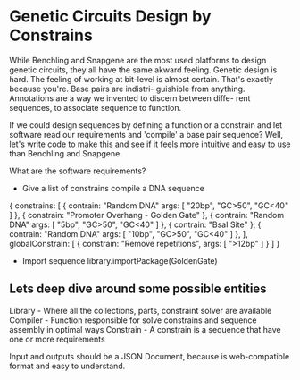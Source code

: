 # Genetic Circuits Design by Constrains

While Benchling and Snapgene are the most used platforms to design genetic circuits, 
they all have the same akward feeling. Genetic design is hard. The feeling of working 
at bit-level is almost certain. That's exactly because you're. Base pairs are indistri-
guishible from anything. Annotations are a way we invented to discern between diffe-
rent sequences, to associate sequence to function.

If we could design sequences by defining a function or a constrain and let software read 
our requirements and 'compile' a base pair sequence? Well, let's write code to make this
and see if it feels more intuitive and easy to use than Benchling and Snapgene.

What are the software requirements?

- Give a list of constrains compile a DNA sequence

{
  constrains: [
    {
      contrain: "Random DNA"
      args: [
        "20bp",
        "GC>50",
        "GC<40"
      ]
    },
    {
      constrain: "Promoter Overhang - Golden Gate"
    },
    {
      contrain: "Random DNA"
      args: [
        "5bp",
        "GC>50",
        "GC<40"
      ]
    },
    {
      contrain: "BsaI Site"
    },
    {
      contrain: "Random DNA"
      args: [
        "10bp",
        "GC>50",
        "GC<40"
      ]
    },
  ],
  globalConstrain: [
    {
      constrain: "Remove repetitions",
      args: [
        ">12bp"
      ]
    }
  ]
}

- Import sequence
library.importPackage(GoldenGate)

## Lets deep dive around some possible entities

Library - Where all the collections, parts, constraint solver are available
Compiler - Function responsible for solve constrains and sequence assembly in optimal ways
Constrain - A constrain is a sequence that have one or more requirements

Input and outputs should be a JSON Document, because is web-compatible format and easy 
to understand.


